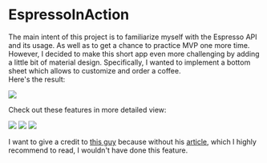 # EspressoInAction
The main intent of this project is to familiarize myself with the Espresso API and its usage. As well as to get a chance to practice MVP one more time. However, I decided to make this short app even more challenging by adding a little bit of material design. Specifically, I wanted to implement a bottom sheet which allows to customize and order a coffee.
<br> Here's the result: 

![](https://github.com/vpaliyX/EspressoInAction/blob/master/art/ezgif.com-video-to-gif(6).gif)

Check out these features in more detailed view:

![](https://github.com/vpaliyX/EspressoInAction/blob/master/art/ezgif.com-video-to-gif(3).gif)
![](https://github.com/vpaliyX/EspressoInAction/blob/master/art/ezgif.com-video-to-gif(4).gif)
![](https://github.com/vpaliyX/EspressoInAction/blob/master/art/rsz_1mainscreen_framed.png)

I want to give a credit to [this guy](https://github.com/saulmm/From-design-to-Android-part1) because without his [article](http://saulmm.github.io/from-design-to-android-part1), which I highly recommend to read, I wouldn't have done this feature.

